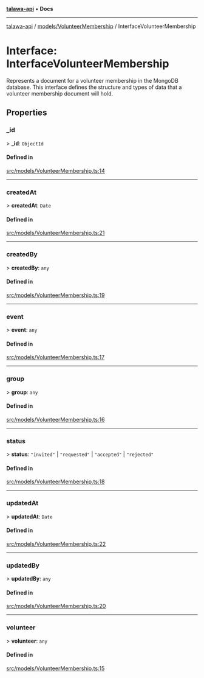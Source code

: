 [**talawa-api**](../../../README.md) • **Docs**

***

[talawa-api](../../../modules.md) / [models/VolunteerMembership](../README.md) / InterfaceVolunteerMembership

# Interface: InterfaceVolunteerMembership

Represents a document for a volunteer membership in the MongoDB database.
This interface defines the structure and types of data that a volunteer membership document will hold.

## Properties

### \_id

\> **\_id**: `ObjectId`

#### Defined in

[src/models/VolunteerMembership.ts:14](https://github.com/PalisadoesFoundation/talawa-api/blob/bba5d82264abb62b9e358a3d3fe1af18a8a8f6e4/src/models/VolunteerMembership.ts#L14)

***

### createdAt

\> **createdAt**: `Date`

#### Defined in

[src/models/VolunteerMembership.ts:21](https://github.com/PalisadoesFoundation/talawa-api/blob/bba5d82264abb62b9e358a3d3fe1af18a8a8f6e4/src/models/VolunteerMembership.ts#L21)

***

### createdBy

\> **createdBy**: `any`

#### Defined in

[src/models/VolunteerMembership.ts:19](https://github.com/PalisadoesFoundation/talawa-api/blob/bba5d82264abb62b9e358a3d3fe1af18a8a8f6e4/src/models/VolunteerMembership.ts#L19)

***

### event

\> **event**: `any`

#### Defined in

[src/models/VolunteerMembership.ts:17](https://github.com/PalisadoesFoundation/talawa-api/blob/bba5d82264abb62b9e358a3d3fe1af18a8a8f6e4/src/models/VolunteerMembership.ts#L17)

***

### group

\> **group**: `any`

#### Defined in

[src/models/VolunteerMembership.ts:16](https://github.com/PalisadoesFoundation/talawa-api/blob/bba5d82264abb62b9e358a3d3fe1af18a8a8f6e4/src/models/VolunteerMembership.ts#L16)

***

### status

\> **status**: `"invited"` \| `"requested"` \| `"accepted"` \| `"rejected"`

#### Defined in

[src/models/VolunteerMembership.ts:18](https://github.com/PalisadoesFoundation/talawa-api/blob/bba5d82264abb62b9e358a3d3fe1af18a8a8f6e4/src/models/VolunteerMembership.ts#L18)

***

### updatedAt

\> **updatedAt**: `Date`

#### Defined in

[src/models/VolunteerMembership.ts:22](https://github.com/PalisadoesFoundation/talawa-api/blob/bba5d82264abb62b9e358a3d3fe1af18a8a8f6e4/src/models/VolunteerMembership.ts#L22)

***

### updatedBy

\> **updatedBy**: `any`

#### Defined in

[src/models/VolunteerMembership.ts:20](https://github.com/PalisadoesFoundation/talawa-api/blob/bba5d82264abb62b9e358a3d3fe1af18a8a8f6e4/src/models/VolunteerMembership.ts#L20)

***

### volunteer

\> **volunteer**: `any`

#### Defined in

[src/models/VolunteerMembership.ts:15](https://github.com/PalisadoesFoundation/talawa-api/blob/bba5d82264abb62b9e358a3d3fe1af18a8a8f6e4/src/models/VolunteerMembership.ts#L15)
